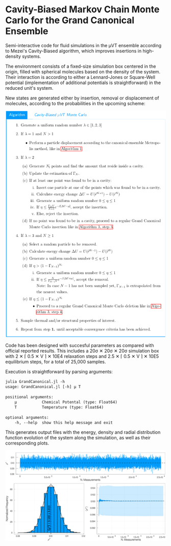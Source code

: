 # Cavity-Biased Markov Chain Monte Carlo for the Grand Canonical Ensemble

Semi-interactive code for fluid simulations in the μVT ensemble according to Mezei's Cavity-Biased algorithm, which improves insertions in high-density systems.

The environment consists of a fixed-size simulation box centered in the origin, filled with spherical molecules based on the density of the system. Their interaction is according to either a Lennard-Jones or Square-Well potential (implementation of additional potentials is straightforward) in the reduced unit's system.

New states are generated either by insertion, removal or displacement of molecules, according to the probabilities in the upcoming scheme:

![Algorithm](img/Algorithm.png)

Code has been designed with succesful parameters as compared with official reported results. This includes a 20σ ✕ 20σ ✕ 20σ simulation box with 2 ✕ ⌈ 0.5 ✕ V ⌉ ✕ 10E4 relaxation steps and 2.5 ✕ ⌈ 0.5 ✕ V ⌉ ✕ 10E5 equilibrium steps, for a total of 25,000 samples.

Execution is straightforward by parsing arguments:

    julia GrandCanonical.jl -h
    usage: GrandCanonical.jl [-h] μ T

    positional arguments:
        μ           Chemical Potental (type: Float64)
        T           Temperature (type: Float64)

    optional arguments:
        -h, --help  show this help message and exit

This generates output files with the energy, density and radial distribution function evolution of the system along the simulation, as well as their corresponding plots.

![Density Convergence](img/muVT_DensityConvergence.png)